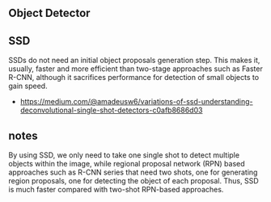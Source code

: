 Object Detector
---

SSD
---
SSDs do not need an initial object proposals generation step. This makes it, usually, faster and more efficient than two-stage approaches such as Faster R-CNN, although it sacrifices performance for detection of small objects to gain speed.
+ https://medium.com/@amadeusw6/variations-of-ssd-understanding-deconvolutional-single-shot-detectors-c0afb8686d03

## notes 
By using SSD, we only need to take one single shot to detect multiple objects within the image, while regional proposal network (RPN) based approaches such as R-CNN series that need two shots, one for generating region proposals, one for detecting the object of each proposal. Thus, SSD is much faster compared with two-shot RPN-based approaches.
